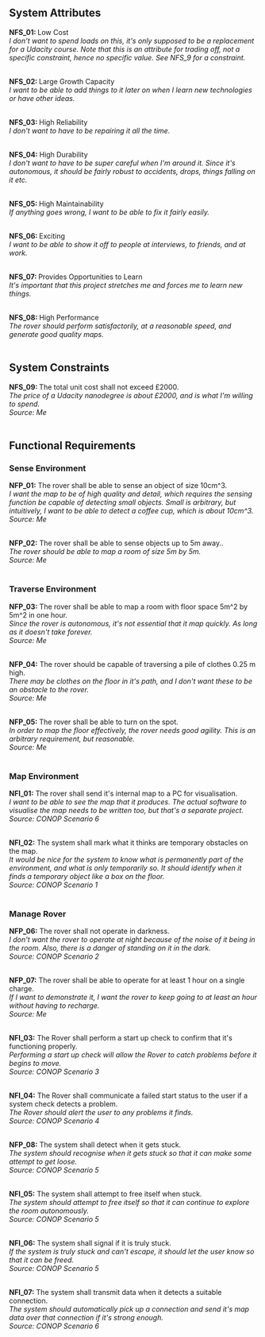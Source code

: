 ## System Attributes
<b>NFS_01: </b>Low Cost<br>
<i>I don't want to spend loads on this, it's only supposed to be a replacement for a Udacity course. 
Note that this is an attribute for trading off, not a specific constraint, hence no specific value. See NFS_9 for a constraint.</i><br><br>

<b>NFS_02: </b>Large Growth Capacity<br>
<i>I want to be able to add things to it later on when I learn new technologies or have other ideas.</i><br><br>

<b>NFS_03: </b>High Reliability<br>
<i>I don't want to have to be repairing it all the time.</i><br><br>

<b>NFS_04: </b>High Durability<br>
<i>I don't want to have to be super careful when I'm around it. Since it's autonomous, it should be fairly robust to accidents, drops, things falling on it etc.</i><br><br>

<b>NFS_05: </b>High Maintainability<br>
<i>If anything goes wrong, I want to be able to fix it fairly easily.</i><br><br>

<b>NFS_06: </b>Exciting<br>
<i>I want to be able to show it off to people at interviews, to friends, and at work.</i><br><br>

<b>NFS_07: </b>Provides Opportunities to Learn<br>
<i>It's important that this project stretches me and forces me to learn new things.</i><br><br>

<b>NFS_08: </b>High Performance<br>
<i>The rover should perform satisfactorily, at a reasonable speed, and generate good quality maps.</i><br><br>

## System Constraints
<b>NFS_09: </b>The total unit cost shall not exceed £2000.<br>
<i>The price of a Udacity nanodegree is about £2000, and is what I'm willing to spend.</i><br>
<i>Source: Me</i><br><br>

## Functional Requirements
### Sense Environment
<b>NFP_01:</b> The rover shall be able to sense an object of size 10cm^3.<br>
<i>I want the map to be of high quality and detail, which requires the sensing function be capable of detecting small objects. Small is arbitrary, but
intuitively, I want to be able to detect a coffee cup, which is about 10cm^3.</i><br>
<i>Source: Me</i><br><br>

<b>NFP_02:</b> The rover shall be able to sense objects up to 5m away..<br>
<i>The rover should be able to map a room of size 5m by 5m.</i><br>
<i>Source: Me</i><br><br>

### Traverse Environment
<b>NFP_03:</b> The rover shall be able to map a room with floor space 5m^2 by 5m^2 in one hour.<br>
<i>Since the rover is autonomous, it's not essential that it map quickly. As long as it doesn't take forever.</i><br>
<i>Source: Me</i><br><br>

<b>NFP_04:</b> The rover should be capable of traversing a pile of clothes 0.25 m high.<br>
<i>There may be clothes on the floor in it's path, and I don't want these to be an obstacle to the rover.</i><br>
<i>Source: Me</i><br><br>

<b>NFP_05:</b> The rover shall be able to turn on the spot.<br>
<i>In order to map the floor effectively, the rover needs good agility. This is an arbitrary requirement, but reasonable.</i><br>
<i>Source: Me</i><br><br>

### Map Environment
<b>NFI_01:</b> The rover shall send it's internal map to a PC for visualisation.<br>
<i>I want to be able to see the map that it produces. The actual software to visualise the map needs to be written too, but that's a separate project.</i><br>
<i>Source: CONOP Scenario 6</i><br><br>

<b>NFI_02:</b> The system shall mark what it thinks are temporary obstacles on the map.<br>
<i>It would be nice for the system to know what is permanently part of the environment, and what is only temporarily so. It should identify when it finds a temporary object like a box on the floor.</i><br>
<i>Source: CONOP Scenario 1</i><br><br>

### Manage Rover
<b>NFP_06:</b> The rover shall not operate in darkness.<br>
<i>I don't want the rover to operate at night because of the noise of it being in the room. Also, there is a danger of standing on it in the dark.</i><br>
<i>Source: CONOP Scenario 2</i><br><br>

<b>NFP_07:</b> The rover shall be able to operate for at least 1 hour on a single charge.<br>
<i>If I want to demonstrate it, I want the rover to keep going to at least an hour without having to recharge.</i><br>
<i>Source: Me</i><br><br>

<b>NFI_03:</b> The Rover shall perform a start up check to confirm that it's functioning properly.<br>
<i>Performing a start up check will allow the Rover to catch problems before it begins to move.</i><br>
<i>Source: CONOP Scenario 3</i><br><br>

<b>NFI_04:</b> The Rover shall communicate a failed start status to the user if a system check detects a problem.<br>
<i>The Rover should alert the user to any problems it finds.</i><br>
<i>Source: CONOP Scenario 4</i><br><br>

<b>NFP_08:</b> The system shall detect when it gets stuck.<br>
<i>The system should recognise when it gets stuck so that it can make some attempt to get loose.</i><br>
<i>Source: CONOP Scenario 5</i><br><br>

<b>NFI_05:</b> The system shall attempt to free itself when stuck.<br>
<i>The system should attempt to free itself so that it can continue to explore the room autonomously. </i><br>
<i>Source: CONOP Scenario 5</i><br><br>

<b>NFI_06:</b> The system shall signal if it is truly stuck.<br>
<i>If the system is truly stuck and can't escape, it should let the user know so that it can be freed.</i><br>
<i>Source: CONOP Scenario 5</i><br><br>

<b>NFI_07:</b> The system shall transmit data when it detects a suitable connection. <br>
<i>The system should automatically pick up a connection and send it's map data over that connection if it's strong enough.</i><br>
<i>Source: CONOP Scenario 6</i><br><br>
